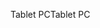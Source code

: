 <span data-ttu-id="53bf3-101">Tablet PC</span><span class="sxs-lookup"><span data-stu-id="53bf3-101">Tablet PC</span></span>